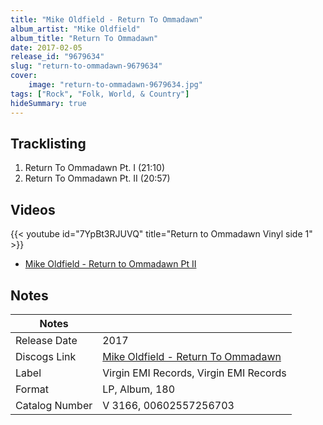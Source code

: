 ```yaml
---
title: "Mike Oldfield - Return To Ommadawn"
album_artist: "Mike Oldfield"
album_title: "Return To Ommadawn"
date: 2017-02-05
release_id: "9679634"
slug: "return-to-ommadawn-9679634"
cover:
    image: "return-to-ommadawn-9679634.jpg"
tags: ["Rock", "Folk, World, & Country"]
hideSummary: true
---
```


## Tracklisting
1. Return To Ommadawn Pt. I (21:10)
2. Return To Ommadawn Pt. II (20:57)

## Videos
{{< youtube id="7YpBt3RJUVQ" title="Return to Ommadawn Vinyl side 1" >}}
- [Mike Oldfield - Return to Ommadawn Pt  II](https://www.youtube.com/watch?v=91ACrQuZlbg)

## Notes

| Notes          |             |
| ---------------| ----------- |
| Release Date   | 2017 |
| Discogs Link   | [Mike Oldfield - Return To Ommadawn](https://www.discogs.com/release/9679634) |
| Label          | Virgin EMI Records, Virgin EMI Records |
| Format         | LP, Album, 180 |
| Catalog Number | V 3166, 00602557256703 |

